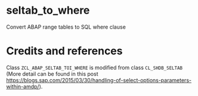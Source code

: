 # seltab_to_where
Convert ABAP range tables to SQL where clause
# Credits and references
Class `ZCL_ABAP_SELTAB_TOI_WHERE` is modified from class `CL_SHDB_SELTAB` (More detail can be found in this post https://blogs.sap.com/2015/03/30/handling-of-select-options-parameters-within-amdp/). 
